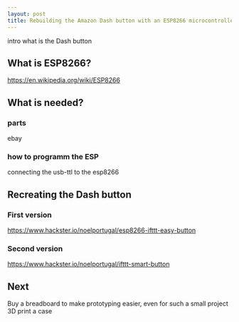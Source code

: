 ```yaml
---
layout: post
title: Rebuilding the Amazon Dash button with an ESP8266 microcontroller
---
```


intro
what is the Dash button

## What is ESP8266?

https://en.wikipedia.org/wiki/ESP8266

## What is needed?

### parts

ebay

### how to programm the ESP

connecting the usb-ttl to the esp8266

## Recreating the Dash button

### First version

https://www.hackster.io/noelportugal/esp8266-ifttt-easy-button

### Second version

https://www.hackster.io/noelportugal/ifttt-smart-button

## Next

Buy a breadboard to make prototyping easier, even for such a small project
3D print a case
